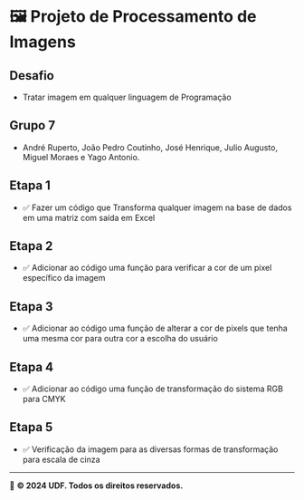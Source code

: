 # 🖼️ Projeto de Processamento de Imagens

## Desafio
- Tratar imagem em qualquer linguagem de Programação

## Grupo 7
- André Ruperto, João Pedro Coutinho, José Henrique, Julio Augusto, Miguel Moraes e Yago Antonio.

## Etapa 1
- ✅ Fazer um código que Transforma qualquer imagem na base de dados em uma matriz com saída em Excel

## Etapa 2
- ✅ Adicionar ao código uma função para verificar a cor de um pixel específico da imagem

## Etapa 3
- ✅ Adicionar ao código uma função de alterar a cor de pixels que tenha uma mesma cor para outra cor a escolha do usuário

## Etapa 4
- ✅ Adicionar ao código uma função de transformação do sistema RGB para CMYK

## Etapa 5
- ✅ Verificação da imagem para as diversas formas de transformação para escala de cinza
---

📢 **© 2024 UDF. Todos os direitos reservados.**